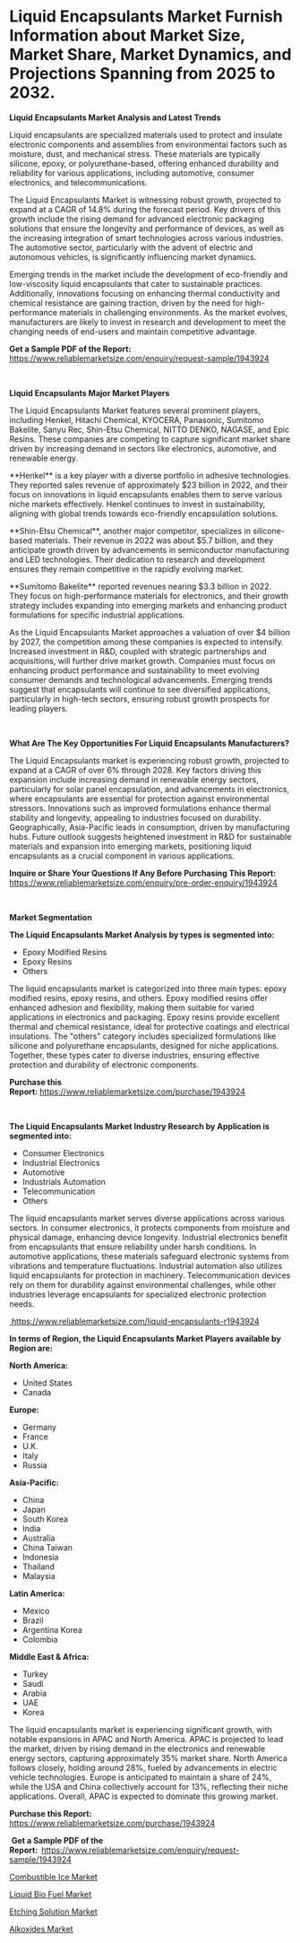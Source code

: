 <p><h1>Liquid Encapsulants Market Furnish Information about Market Size, Market Share, Market Dynamics, and Projections Spanning from 2025 to 2032.</h1></p><p><strong>Liquid Encapsulants Market Analysis and Latest Trends</strong></p>
<p><p>Liquid encapsulants are specialized materials used to protect and insulate electronic components and assemblies from environmental factors such as moisture, dust, and mechanical stress. These materials are typically silicone, epoxy, or polyurethane-based, offering enhanced durability and reliability for various applications, including automotive, consumer electronics, and telecommunications.</p><p>The Liquid Encapsulants Market is witnessing robust growth, projected to expand at a CAGR of 14.8% during the forecast period. Key drivers of this growth include the rising demand for advanced electronic packaging solutions that ensure the longevity and performance of devices, as well as the increasing integration of smart technologies across various industries. The automotive sector, particularly with the advent of electric and autonomous vehicles, is significantly influencing market dynamics. </p><p>Emerging trends in the market include the development of eco-friendly and low-viscosity liquid encapsulants that cater to sustainable practices. Additionally, innovations focusing on enhancing thermal conductivity and chemical resistance are gaining traction, driven by the need for high-performance materials in challenging environments. As the market evolves, manufacturers are likely to invest in research and development to meet the changing needs of end-users and maintain competitive advantage.</p></p>
<p><strong>Get a Sample PDF of the Report:&nbsp;</strong> <a href="https://www.reliablemarketsize.com/enquiry/request-sample/1943924?utm_campaign=1103&utm_medium=2&utm_source=Github&utm_content=ia&utm_term=01042025&utm_id=liquid-encapsulants">https://www.reliablemarketsize.com/enquiry/request-sample/1943924</a></p>
<p>&nbsp;</p>
<p><strong>Liquid Encapsulants Major Market Players</strong></p>
<p><p>The Liquid Encapsulants Market features several prominent players, including Henkel, Hitachi Chemical, KYOCERA, Panasonic, Sumitomo Bakelite, Sanyu Rec, Shin-Etsu Chemical, NITTO DENKO, NAGASE, and Epic Resins. These companies are competing to capture significant market share driven by increasing demand in sectors like electronics, automotive, and renewable energy.</p><p>**Henkel** is a key player with a diverse portfolio in adhesive technologies. They reported sales revenue of approximately $23 billion in 2022, and their focus on innovations in liquid encapsulants enables them to serve various niche markets effectively. Henkel continues to invest in sustainability, aligning with global trends towards eco-friendly encapsulation solutions.</p><p>**Shin-Etsu Chemical**, another major competitor, specializes in silicone-based materials. Their revenue in 2022 was about $5.7 billion, and they anticipate growth driven by advancements in semiconductor manufacturing and LED technologies. Their dedication to research and development ensures they remain competitive in the rapidly evolving market.</p><p>**Sumitomo Bakelite** reported revenues nearing $3.3 billion in 2022. They focus on high-performance materials for electronics, and their growth strategy includes expanding into emerging markets and enhancing product formulations for specific industrial applications.</p><p>As the Liquid Encapsulants Market approaches a valuation of over $4 billion by 2027, the competition among these companies is expected to intensify. Increased investment in R&D, coupled with strategic partnerships and acquisitions, will further drive market growth. Companies must focus on enhancing product performance and sustainability to meet evolving consumer demands and technological advancements. Emerging trends suggest that encapsulants will continue to see diversified applications, particularly in high-tech sectors, ensuring robust growth prospects for leading players.</p></p>
<p>&nbsp;</p>
<p><strong>What Are The Key Opportunities For Liquid Encapsulants Manufacturers?</strong></p>
<p><p>The Liquid Encapsulants market is experiencing robust growth, projected to expand at a CAGR of over 6% through 2028. Key factors driving this expansion include increasing demand in renewable energy sectors, particularly for solar panel encapsulation, and advancements in electronics, where encapsulants are essential for protection against environmental stressors. Innovations such as improved formulations enhance thermal stability and longevity, appealing to industries focused on durability. Geographically, Asia-Pacific leads in consumption, driven by manufacturing hubs. Future outlook suggests heightened investment in R&D for sustainable materials and expansion into emerging markets, positioning liquid encapsulants as a crucial component in various applications.</p></p>
<p><strong>Inquire or Share Your Questions If Any Before Purchasing This Report:</strong> <a href="https://www.reliablemarketsize.com/enquiry/pre-order-enquiry/1943924?utm_campaign=1103&utm_medium=2&utm_source=Github&utm_content=ia&utm_term=01042025&utm_id=liquid-encapsulants">https://www.reliablemarketsize.com/enquiry/pre-order-enquiry/1943924</a></p>
<p>&nbsp;</p>
<p><strong>Market Segmentation</strong></p>
<p><strong>The Liquid Encapsulants Market Analysis by types is segmented into:</strong></p>
<p><ul><li>Epoxy Modified Resins</li><li>Epoxy Resins</li><li>Others</li></ul></p>
<p><p>The liquid encapsulants market is categorized into three main types: epoxy modified resins, epoxy resins, and others. Epoxy modified resins offer enhanced adhesion and flexibility, making them suitable for varied applications in electronics and packaging. Epoxy resins provide excellent thermal and chemical resistance, ideal for protective coatings and electrical insulations. The "others" category includes specialized formulations like silicone and polyurethane encapsulants, designed for niche applications. Together, these types cater to diverse industries, ensuring effective protection and durability of electronic components.</p></p>
<p><strong>Purchase this Report:&nbsp;</strong><a href="https://www.reliablemarketsize.com/purchase/1943924?utm_campaign=1103&utm_medium=2&utm_source=Github&utm_content=ia&utm_term=01042025&utm_id=liquid-encapsulants">https://www.reliablemarketsize.com/purchase/1943924</a></p>
<p>&nbsp;</p>
<p><strong>The Liquid Encapsulants Market Industry Research by Application is segmented into:</strong></p>
<p><ul><li>Consumer Electronics</li><li>Industrial Electronics</li><li>Automotive</li><li>Industrials Automation</li><li>Telecommunication</li><li>Others</li></ul></p>
<p><p>The liquid encapsulants market serves diverse applications across various sectors. In consumer electronics, it protects components from moisture and physical damage, enhancing device longevity. Industrial electronics benefit from encapsulants that ensure reliability under harsh conditions. In automotive applications, these materials safeguard electronic systems from vibrations and temperature fluctuations. Industrial automation also utilizes liquid encapsulants for protection in machinery. Telecommunication devices rely on them for durability against environmental challenges, while other industries leverage encapsulants for specialized electronic protection needs.</p></p>
<p><a href="https://www.reliablemarketsize.com/liquid-encapsulants-r1943924?utm_campaign=1103&utm_medium=2&utm_source=Github&utm_content=ia&utm_term=01042025&utm_id=liquid-encapsulants">&nbsp;https://www.reliablemarketsize.com/liquid-encapsulants-r1943924</a></p>
<p><strong>In terms of Region, the Liquid Encapsulants Market Players available by Region are:</strong></p>
<p>
    <p> <strong> North America: </strong>
        <ul>
            <li>United States</li>
            <li>Canada</li>
        </ul>
        </p> 
    <p> <strong> Europe: </strong>
        <ul>
            <li>Germany</li>
            <li>France</li>
            <li>U.K.</li>
            <li>Italy</li>
            <li>Russia</li>
        </ul>
        </p> 
    <p> <strong> Asia-Pacific: </strong>
        <ul>
            <li>China</li>
            <li>Japan</li>
            <li>South Korea</li>
            <li>India</li>
            <li>Australia</li>
            <li>China Taiwan</li>
            <li>Indonesia</li>
            <li>Thailand</li>
            <li>Malaysia</li>
        </ul>
        </p> 
    <p> <strong> Latin America: </strong>
        <ul>
            <li>Mexico</li>
            <li>Brazil</li>
            <li>Argentina Korea</li>
            <li>Colombia</li>
        </ul>
        </p> 
    <p> <strong> Middle East & Africa: </strong>
        <ul>
            <li>Turkey</li>
            <li>Saudi</li>
            <li>Arabia</li>
            <li>UAE</li>
            <li>Korea</li>
        </ul>
    </p>
    </p>
<p><p>The liquid encapsulants market is experiencing significant growth, with notable expansions in APAC and North America. APAC is projected to lead the market, driven by rising demand in the electronics and renewable energy sectors, capturing approximately 35% market share. North America follows closely, holding around 28%, fueled by advancements in electric vehicle technologies. Europe is anticipated to maintain a share of 24%, while the USA and China collectively account for 13%, reflecting their niche applications. Overall, APAC is expected to dominate this growing market.</p></p>
<p><strong>Purchase this Report: </strong><a href="https://www.reliablemarketsize.com/purchase/1943924?utm_campaign=1103&utm_medium=2&utm_source=Github&utm_content=ia&utm_term=01042025&utm_id=liquid-encapsulants">https://www.reliablemarketsize.com/purchase/1943924</a></p>
<p>&nbsp;<strong>Get a Sample PDF of the Report:&nbsp;&nbsp;</strong><a href="https://www.reliablemarketsize.com/enquiry/request-sample/1943924?utm_campaign=1103&utm_medium=2&utm_source=Github&utm_content=ia&utm_term=01042025&utm_id=liquid-encapsulants">https://www.reliablemarketsize.com/enquiry/request-sample/1943924</a></p>
<p><strong></strong></p>
<p><p><a href="https://github.com/pezezlarue7h/Market-Research-Report-List-1/blob/main/combustible-ice-market.md?utm_campaign=1103&utm_medium=2&utm_source=Github&utm_content=ia&utm_term=01042025&utm_id=liquid-encapsulants">Combustible Ice Market</a></p><p><a href="https://github.com/auriashetzxj/Market-Research-Report-List-1/blob/main/liquid-bio-fuel-market.md?utm_campaign=1103&utm_medium=2&utm_source=Github&utm_content=ia&utm_term=01042025&utm_id=liquid-encapsulants">Liquid Bio Fuel Market</a></p><p><a href="https://github.com/wycheelwayeu/Market-Research-Report-List-1/blob/main/etching-solution-market.md?utm_campaign=1103&utm_medium=2&utm_source=Github&utm_content=ia&utm_term=01042025&utm_id=liquid-encapsulants">Etching Solution Market</a></p><p><a href="https://github.com/gdfhhhj/Market-Research-Report-List-7/blob/main/alkoxides-market.md?utm_campaign=1103&utm_medium=2&utm_source=Github&utm_content=ia&utm_term=01042025&utm_id=liquid-encapsulants">Alkoxides Market</a></p></p>
